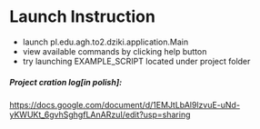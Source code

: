 # Launch Instruction

* launch pl.edu.agh.to2.dziki.application.Main
* view available commands by clicking help button
* try launching EXAMPLE_SCRIPT located under project folder

##### Project cration log[in polish]:
https://docs.google.com/document/d/1EMJtLbAl9lzvuE-uNd-yKWUKt_6gvhSghgfLAnARzuI/edit?usp=sharing